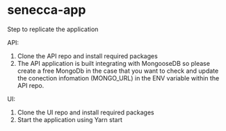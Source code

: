 # senecca-app

Step to replicate the application

API:

1. Clone the API repo and install required packages
2. The API application is built integrating with MongooseDB so please create a free MongoDb in the case that you want to check and update the conection infomation (MONGO_URL) in the ENV variable within the API repo.

UI:
1. Clone the UI repo and install required packages
2. Start the application using Yarn start
